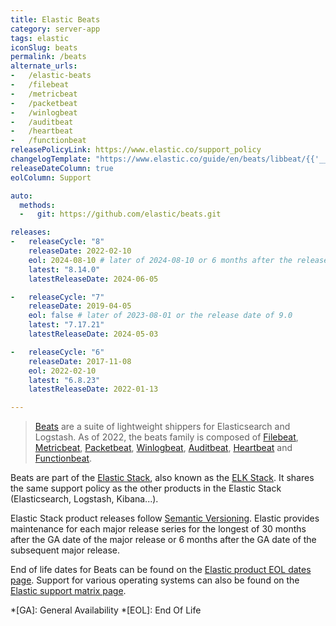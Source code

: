 ```yaml
---
title: Elastic Beats
category: server-app
tags: elastic
iconSlug: beats
permalink: /beats
alternate_urls:
-   /elastic-beats
-   /filebeat
-   /metricbeat
-   /packetbeat
-   /winlogbeat
-   /auditbeat
-   /heartbeat
-   /functionbeat
releasePolicyLink: https://www.elastic.co/support_policy
changelogTemplate: "https://www.elastic.co/guide/en/beats/libbeat/{{'__LATEST__'|split:'.'|pop|join:'.'}}/release-notes-__LATEST__.html"
releaseDateColumn: true
eolColumn: Support

auto:
  methods:
  -   git: https://github.com/elastic/beats.git

releases:
-   releaseCycle: "8"
    releaseDate: 2022-02-10
    eol: 2024-08-10 # later of 2024-08-10 or 6 months after the release date of 9.0
    latest: "8.14.0"
    latestReleaseDate: 2024-06-05

-   releaseCycle: "7"
    releaseDate: 2019-04-05
    eol: false # later of 2023-08-01 or the release date of 9.0
    latest: "7.17.21"
    latestReleaseDate: 2024-05-03

-   releaseCycle: "6"
    releaseDate: 2017-11-08
    eol: 2022-02-10
    latest: "6.8.23"
    latestReleaseDate: 2022-01-13

---
```


> [Beats](https://www.elastic.co/beats/) are a suite of lightweight shippers for Elasticsearch and
> Logstash. As of 2022, the beats family is composed of
> [Filebeat](https://www.elastic.co/beats/filebeat),
> [Metricbeat](https://www.elastic.co/beats/metricbeat),
> [Packetbeat](https://www.elastic.co/beats/packetbeat),
> [Winlogbeat](https://www.elastic.co/beats/winlogbeat),
> [Auditbeat](https://www.elastic.co/beats/auditbeat),
> [Heartbeat](https://www.elastic.co/beats/heartbeat) and
> [Functionbeat](https://www.elastic.co/beats/functionbeat).

Beats are part of the [Elastic Stack](https://www.elastic.co/elastic-stack/), also known as the
[ELK Stack](https://www.elastic.co/what-is/elk-stack). It shares the same support policy as the
other products in the Elastic Stack (Elasticsearch, Logstash, Kibana...).

Elastic Stack product releases follow [Semantic Versioning](https://semver.org/). Elastic provides
maintenance for each major release series for the longest of 30 months after the GA date of the
major release or 6 months after the GA date of the subsequent major release.

End of life dates for Beats can be found on the [Elastic product EOL dates page](https://www.elastic.co/support/eol).
Support for various operating systems can also be found on the [Elastic support matrix page](https://www.elastic.co/support/matrix).

*[GA]: General Availability
*[EOL]: End Of Life
